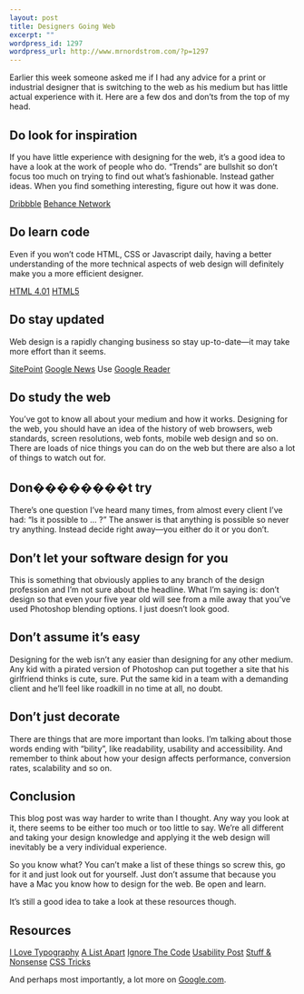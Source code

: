 ```yaml
--- 
layout: post
title: Designers Going Web
excerpt: ""
wordpress_id: 1297
wordpress_url: http://www.mrnordstrom.com/?p=1297
---
```

<p>Earlier this week someone asked me if I had any advice for a print or industrial designer that is switching to the web as his medium but has little actual experience with it. Here are a few dos and don&rsquo;ts from the top of my head.</p>
<!--more-->
<h2>Do look for inspiration</h2>
<p>If you have little experience with designing for the web, it&rsquo;s a good idea to have a look at the work of people who do. &ldquo;Trends&rdquo; are bullshit so don&rsquo;t focus too much on trying to find out what&rsquo;s fashionable. Instead gather ideas. When you find something interesting, figure out how it was done.</p>

<a href="http://dribbble.com/">Dribbble</a>
<a href="http://www.behance.net/?field=102&amp;network=&amp;curator=&amp;content=projects&amp;sort=&amp;time=all">Behance Network</a>

<h2>Do learn code</h2>
<p>Even if you won&rsquo;t code HTML, CSS or Javascript daily, having a better understanding of the more technical aspects of web design will definitely make you a more efficient designer.</p>

<p>
<a href="http://www.google.com/search?hl=sv&amp;q=html+4.01+strict+tutorial&amp;aq=f&amp;aqi=&amp;aql=&amp;oq=&amp;gs_rfai=">HTML 4.01</a>
<a href="http://www.smashingmagazine.com/2009/08/04/designing-a-html-5-layout-from-scratch/">HTML5</a>
</p>

<h2>Do stay updated</h2>
<p>Web design is a rapidly changing business so stay up-to-date&mdash;it may take more effort than it seems.</p>

<p>
<a href="http://www.sitepoint.com/">SitePoint</a>
<a href="http://news.google.com/news/search?pz=1&amp;cf=all&amp;hl=en&amp;q=web+design">Google News</a>
Use <a href="http://www.google.com/reader/">Google Reader</a>
</p>

<h2>Do study the web</h2>
<p>You&rsquo;ve got to know all about your medium and how it works. Designing for the web, you should have an idea of the history of web browsers, web standards, screen resolutions, web fonts, mobile web design and so on. There are loads of nice things you can do on the web but there are also a lot of things to watch out for.</p>

<h2>Don��������t try</h2>
<p>There&rsquo;s one question I&rsquo;ve heard many times, from almost every client I&rsquo;ve had: &ldquo;Is it possible to &hellip; ?&rdquo; The answer is that anything is possible so never try anything. Instead decide right away&mdash;you either do it or you don&rsquo;t.</p>

<h2>Don&rsquo;t let your software design for you</h2>
<p>This is something that obviously applies to any branch of the design profession and I&rsquo;m not sure about the headline. What I&rsquo;m saying is: don&rsquo;t design so that even your five year old will see from a mile away that you&rsquo;ve used Photoshop blending options. I just doesn&rsquo;t look good.</p>

<h2>Don&rsquo;t assume it&rsquo;s easy</h2>
<p>Designing for the web isn&rsquo;t any easier than designing for any other medium. Any kid with a pirated version of Photoshop can put together a site that his girlfriend thinks is cute, sure. Put the same kid in a team with a demanding client and he&rsquo;ll feel like roadkill in no time at all, no doubt.</p>

<h2>Don&rsquo;t just decorate</h2>
<p>There are things that are more important than looks. I&rsquo;m talking about those words ending with &ldquo;bility&rdquo;, like readability, usability and accessibility. And remember to think about how your design affects performance, conversion rates, scalability and so on.</p>

<h2>Conclusion</h2>
<p>This blog post was way harder to write than I thought. Any way you look at it, there seems to be either too much or too little to say. We&rsquo;re all different and taking your design knowledge and applying it the web design will inevitably be a very individual experience.</p>

<p>So you know what? You can&rsquo;t make a list of these things so screw this, go for it and just look out for yourself. Just don&rsquo;t assume that because you have a Mac you know how to design for the web. Be open and learn.</p>

<p>It&rsquo;s still a good idea to take a look at these resources though.</p>

<h2>Resources</h2>
<p>
<a href="http://ilovetypography.com/">I Love Typography</a>
<a href="http://www.alistapart.com/articles/">A List Apart</a>
<a href="http://ignorethecode.net/blog/">Ignore The Code</a>
<a href="http://www.usabilitypost.com/">Usability Post</a>
<a href="http://stuffandnonsense.co.uk/blog">Stuff &amp; Nonsense</a>
<a href="http://css-tricks.com/">CSS Tricks</a>
</p>

<p>And perhaps most importantly, a lot more on <a href="http://www.google.com/search?hl=sv&amp;q=must+read+web+design+blogs&amp;aq=f&amp;aqi=&amp;aql=&amp;oq=&amp;gs_rfai=">Google.com</a>.</p>
